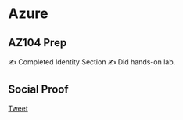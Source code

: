 # Azure

## AZ104 Prep

✍️ Completed Identity Section
✍️ Did hands-on lab.

## Social Proof

[Tweet](https://twitter.com/rahulnv/status/1324574186099085313)